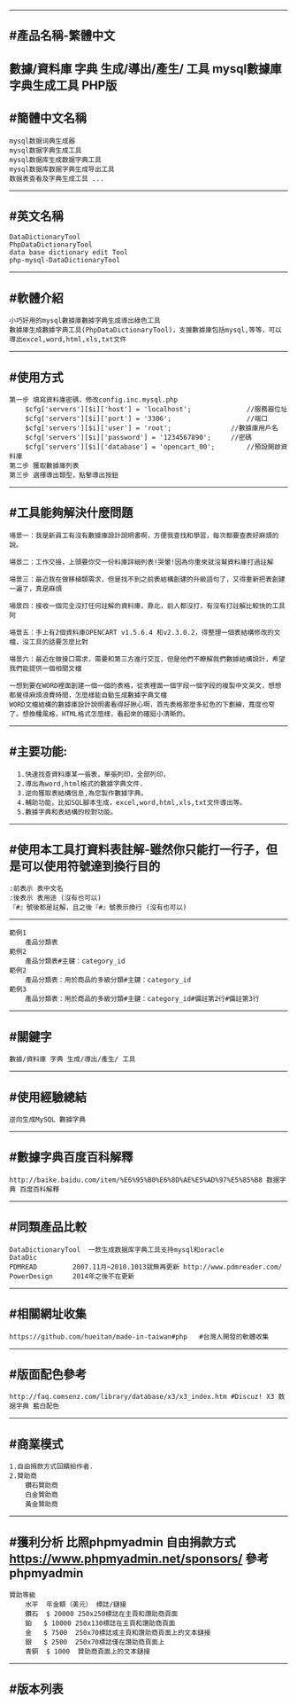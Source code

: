 ---------------------------------------
#產品名稱-繁體中文
---------------------------------------
數據/資料庫 字典 生成/導出/產生/ 工具
	mysql數據庫字典生成工具 PHP版
---------------------------------------
#簡體中文名稱
---------------------------------------
	mysql数据词典生成器
	mysql数据字典生成工具
	mysql数据库生成数据字典工具
	mysql数据库数据字典生成导出工具
	数据表查看及字典生成工具 ...
---------------------------------------
#英文名稱
---------------------------------------
	DataDictionaryTool
	PhpDataDictionaryTool
	data base dictionary edit Tool
	php-mysql-DataDictionaryTool
---------------------------------------
#軟體介紹
---------------------------------------
	小巧好用的mysql數據庫數據字典生成導出綠色工具
	數據庫生成數據字典工具(PhpDataDictionaryTool)，支援數據庫包括mysql,等等，可以導出excel,word,html,xls,txt文件
---------------------------------------
#使用方式
---------------------------------------
	第一步 填寫資料庫密碼，修改config.inc.mysql.php
		$cfg['servers'][$i]['host'] = 'localhost';          	//服務器位址
		$cfg['servers'][$i]['port'] = '3306';                 	//端口
		$cfg['servers'][$i]['user'] = 'root';            	//數據庫用戶名
		$cfg['servers'][$i]['password'] = '1234567890'; 	//密碼
		$cfg['servers'][$i]['database'] = 'opencart_00';      	//預設開啟資料庫
	第二步 獲取數據庫列表
	第三步 選擇導出類型，點擊導出按鈕
---------------------------------------
#工具能夠解決什麼問題
---------------------------------------
	場景一：我是新員工有沒有數據庫設計說明書啊，方便我查找和學習，每次都要查表好麻煩的說。

	場景二：工作交接，上頭要你交一份料庫詳細列表!哭暈!因為你重來就沒幫資料庫打過註解

	場景三：最近我在做移植類需求，但是找不到之前表結構創建的升級語句了，又得重新把表創建一遍了，真是麻煩

	場景四：接收一個完全沒打任何註解的資料庫，靠北，前人都沒打，有沒有打註解比較快的工具阿	

	場景五：手上有2個資料庫OPENCART v1.5.6.4 和v2.3.0.2，得整理一個表結構修改的文檔，沒工具的話要怎麼比對
		
	場景六：最近在做接口需求，需要和第三方進行交互，但是他們不瞭解我們數據結構設計，希望我們能提供一個相關文檔

	一想到要在WORD裡面創建一個一個的表格，從表裡面一個字段一個字段的複製中文英文，想想都覺得麻煩浪費時間，怎麼樣能自動生成數據字典文檔
	WORD文檔結構的數據庫設計說明書看得好揪心啊，首先表格那麼多紅色的下劃線，寬度也窄了。想換種風格，HTML格式怎麼樣，看起來的確挺小清晰的。
---------------------------------------
#主要功能:
---------------------------------------
      1.快速找查資料庫某一張表，單張列印，全部列印，
      2.導出為word,html格式的數據字典文件.      
      3.逆向獲取表結構信息,為您製作數據字典。 
      4.輔助功能，比如SQL腳本生成，excel,word,html,xls,txt文件導出等。
      5.數據字典和表結構的校對功能。
---------------------------------------
#使用本工具打資料表註解-雖然你只能打一行子，但是可以使用符號達到換行目的
---------------------------------------
	:前表示 表中文名
	:後表示 表用途 (沒有也可以)
	『#』號後都是註解，且之後『#』號表示換行 (沒有也可以)
------------------------------------------------------
	範例1
		產品分類表
	範例2
		產品分類表#主鍵：category_id
	範例2
		產品分類表：用於商品的多級分類#主鍵：category_id
	範例3
		產品分類表：用於商品的多級分類#主鍵：category_id#備註第2行#備註第3行

---------------------------------------
#關鍵字
---------------------------------------
	數據/資料庫 字典 生成/導出/產生/ 工具
---------------------------------------
#使用經驗總結
---------------------------------------
	逆向生成MySQL 數據字典
---------------------------------------
#數據字典百度百科解釋
---------------------------------------
	http://baike.baidu.com/item/%E6%95%B0%E6%8D%AE%E5%AD%97%E5%85%B8 数据字典 百度百科解釋

---------------------------------------
#同類產品比較
---------------------------------------
	DataDictionaryTool 	一款生成数据库字典工具支持mysql和oracle
	DataDic
	PDMREAD			2007.11月~2010.1013就無再更新 http://www.pdmreader.com/
	PowerDesign		2014年之後不在更新
---------------------------------------
#相關網址收集
---------------------------------------
	https://github.com/hueitan/made-in-taiwan#php	#台灣人開發的軟體收集

---------------------------------------
#版面配色參考
---------------------------------------
	http://faq.comsenz.com/library/database/x3/x3_index.htm #Discuz! X3 数据字典 藍白配色
---------------------------------------
#商業模式
---------------------------------------
	1.自由捐款方式回饋給作者.
	2.贊助商
		鑽石贊助商
		白金贊助商
		黃金贊助商
---------------------------------------
#獲利分析 比照phpmyadmin 自由捐款方式
	https://www.phpmyadmin.net/sponsors/ 參考phpmyadmin
---------------------------------------
	贊助等級
		水平	年金額（美元）	標誌/鏈接
		鑽石	$ 20000	250x250標誌在主頁和讚助商頁面
		鉑	$ 10000	250x130標誌在主頁和讚助商頁面
		金	$ 7500	250x70標誌或主頁和讚助商頁面上的文本鏈接
		銀	$ 2500	250x70標誌僅在讚助商頁面上
		青銅	$ 1000	贊助商頁面上的文本鏈接
---------------------------------------
#版本列表
---------------------------------------
